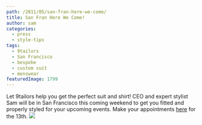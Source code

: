 ```yaml
---
path: /2011/05/san-fran-here-we-come/
title: San Fran Here We Come!
author: sam
categories: 
  - press
  - style-tips
tags: 
  - 9tailors
  - San Francisco
  - bespoke
  - custom suit
  - menswear
featuredImage: 1799
---
```

Let 9tailors help you get the perfect suit and shirt! CEO and expert stylist Sam will be in San Francisco this coming weekend to get you fitted and properly styled for your upcoming events. Make your appointments [here](mailto:info@9tailors.com) for the 13th. [![](http://2.bp.blogspot.com/-AotJ3959Y2s/TcqkKj6jJHI/AAAAAAAAAUY/n7MEczMwZis/s400/images.jpeg)](http://2.bp.blogspot.com/-AotJ3959Y2s/TcqkKj6jJHI/AAAAAAAAAUY/n7MEczMwZis/s1600/images.jpeg)